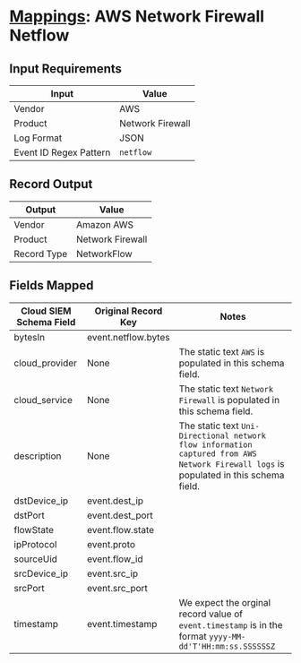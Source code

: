 # [Mappings](README.md): AWS Network Firewall Netflow

## Input Requirements

|Input|Value|
|-----|-----|
|Vendor|AWS|
|Product|Network Firewall|
|Log Format|JSON|
|Event ID Regex Pattern|`netflow`|

## Record Output

|Output|Value|
|------|-----|
|Vendor|Amazon AWS|
|Product|Network Firewall|
|Record Type|NetworkFlow|

## Fields Mapped

|Cloud SIEM Schema Field|Original Record Key|Notes|
|-----------------------|-------------------|-----|
|bytesIn|event.netflow.bytes||
|cloud_provider|None|The static text `AWS` is populated in this schema field.|
|cloud_service|None|The static text `Network Firewall` is populated in this schema field.|
|description|None|The static text `Uni-Directional network flow information captured from AWS Network Firewall logs` is populated in this schema field.|
|dstDevice_ip|event.dest_ip||
|dstPort|event.dest_port||
|flowState|event.flow.state||
|ipProtocol|event.proto||
|sourceUid|event.flow_id||
|srcDevice_ip|event.src_ip||
|srcPort|event.src_port||
|timestamp|event.timestamp|We expect the orginal record value of `event.timestamp` is in the format `yyyy-MM-dd'T'HH:mm:ss.SSSSSSZ`|

